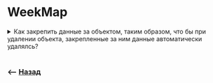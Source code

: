 # WeekMap

<details>
<summary> Как закрепить данные за объектом, таким образом, что бы при удалении объекта, закрепленные за ним данные автоматически удалялсь?</summary>

![illustration](https://raw.githubusercontent.com/webster6667/documentation/master/documentation-data/illustrations/dd-up.svg)

Для этого есть конструкция `WeekMap`  

🎯 Принимает ключем только объекты      
🎯 Запрещает перебирать или очищать всю коллекцию       
🎯 При удалении ключа, автоматически чистит под него память      


```javascript
let user1 = {
    name: 'ben',
    age: '22'
}

const user2 = {
    name: 'Jon',
    age: '23'
}

const user1Cart = ['pizza', 'banana'];
const user2Cart = ['cheez', 'potato'];

const cartList = new WeakMap([[user1, user1Cart], [user2, user2Cart]]);

cartList.has(user1);

user1 = null;

console.log(cartList.get(user1), 'юзер 1 cart');
```

![illustration](https://raw.githubusercontent.com/webster6667/documentation/master/documentation-data/illustrations/dd-down.svg)

</details>

<br>

### ⟵ **<a href="../../readme.md">Назад</a>**